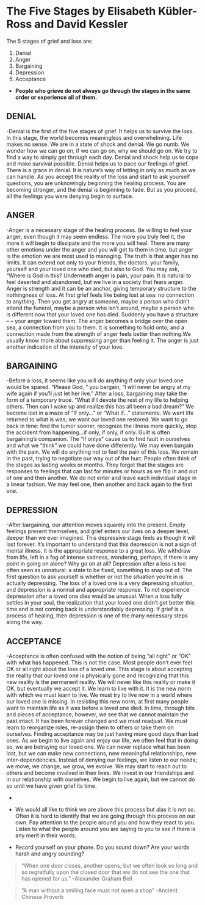 <!-- TITLE: Stages Of Grief -->
<!-- SUBTITLE: A quick summary on the Stages Of Grief -->

# The Five Stages by Elisabeth Kübler-Ross and David Kessler
The 5 stages of grief and loss are: 

1. Denial 
1. Anger
1. Bargaining
1. Depression
1. Acceptance 


- **People who grieve do not always go through the stages in the same order or experience all of them.**
##  DENIAL
-Denial is the first of the five stages of grief. It helps us to survive the loss. In this stage, the world becomes meaningless and overwhelming. Life makes no sense. We are in a state of shock and denial. We go numb. We wonder how we can go on, if we can go on, why we should go on. We try to find a way to simply get through each day. Denial and shock help us to cope and make survival possible. Denial helps us to pace our feelings of grief. There is a grace in denial. It is nature’s way of letting in only as much as we can handle. As you accept the reality of the loss and start to ask yourself questions, you are unknowingly beginning the healing process. You are becoming stronger, and the denial is beginning to fade. But as you proceed, all the feelings you were denying begin to surface.

##  ANGER
-Anger is a necessary stage of the healing process. Be willing to feel your anger, even though it may seem endless. The more you truly feel it, the more it will begin to dissipate and the more you will heal. There are many other emotions under the anger and you will get to them in time, but anger is the emotion we are most used to managing. The truth is that anger has no limits. It can extend not only to your friends, the doctors, your family, yourself and your loved one who died, but also to God. You may ask, “Where is God in this? Underneath anger is pain, your pain. It is natural to feel deserted and abandoned, but we live in a society that fears anger. Anger is strength and it can be an anchor, giving temporary structure to the nothingness of loss. At first grief feels like being lost at sea: no connection to anything. Then you get angry at someone, maybe a person who didn’t attend the funeral, maybe a person who isn’t around, maybe a person who is different now that your loved one has died. Suddenly you have a structure – – your anger toward them. The anger becomes a bridge over the open sea, a connection from you to them. It is something to hold onto; and a connection made from the strength of anger feels better than nothing.We usually know more about suppressing anger than feeling it. The anger is just another indication of the intensity of your love.

##  BARGAINING
-Before a loss, it seems like you will do anything if only your loved one would be spared. “Please God, ” you bargain, “I will never be angry at my wife again if you’ll just let her live.” After a loss, bargaining may take the form of a temporary truce. “What if I devote the rest of my life to helping others. Then can I wake up and realize this has all been a bad dream?” We become lost in a maze of “If only…” or “What if…” statements. We want life returned to what is was; we want our loved one restored. We want to go back in time: find the tumor sooner, recognize the illness more quickly, stop the accident from happening…if only, if only, if only. Guilt is often bargaining’s companion. The “if onlys” cause us to find fault in ourselves and what we “think” we could have done differently. We may even bargain with the pain. We will do anything not to feel the pain of this loss. We remain in the past, trying to negotiate our way out of the hurt. People often think of the stages as lasting weeks or months. They forget that the stages are responses to feelings that can last for minutes or hours as we flip in and out of one and then another. We do not enter and leave each individual stage in a linear fashion. We may feel one, then another and back again to the first one.

##  DEPRESSION
-After bargaining, our attention moves squarely into the present. Empty feelings present themselves, and grief enters our lives on a deeper level, deeper than we ever imagined. This depressive stage feels as though it will last forever. It’s important to understand that this depression is not a sign of mental illness. It is the appropriate response to a great loss. We withdraw from life, left in a fog of intense sadness, wondering, perhaps, if there is any point in going on alone? Why go on at all? Depression after a loss is too often seen as unnatural: a state to be fixed, something to snap out of. The first question to ask yourself is whether or not the situation you’re in is actually depressing. The loss of a loved one is a very depressing situation, and depression is a normal and appropriate response. To not experience depression after a loved one dies would be unusual. When a loss fully settles in your soul, the realization that your loved one didn’t get better this time and is not coming back is understandably depressing. If grief is a process of healing, then depression is one of the many necessary steps along the way.

##  ACCEPTANCE
-Acceptance is often confused with the notion of being “all right” or “OK” with what has happened. This is not the case. Most people don’t ever feel OK or all right about the loss of a loved one. This stage is about accepting the reality that our loved one is physically gone and recognizing that this new reality is the permanent reality. We will never like this reality or make it OK, but eventually we accept it. We learn to live with it. It is the new norm with which we must learn to live. We must try to live now in a world where our loved one is missing. In resisting this new norm, at first many people want to maintain life as it was before a loved one died. In time, through bits and pieces of acceptance, however, we see that we cannot maintain the past intact. It has been forever changed and we must readjust. We must learn to reorganize roles, re-assign them to others or take them on ourselves. Finding acceptance may be just having more good days than bad ones. As we begin to live again and enjoy our life, we often feel that in doing so, we are betraying our loved one. We can never replace what has been lost, but we can make new connections, new meaningful relationships, new inter-dependencies. Instead of denying our feelings, we listen to our needs; we move, we change, we grow, we evolve. We may start to reach out to others and become involved in their lives. We invest in our friendships and in our relationship with ourselves. We begin to live again, but we cannot do so until we have given grief its time.

-
		
-   We would all like to think we are above this process but alas it is not so.
     Often it is hard to identify that we are going through this process on our own.
		 Pay attention to the people around you and how they react to you.
     Listen to what the people around you are saying to you to see if there is any
     merit in their words.
-  Record yourself on your phone.  Do you sound down?  Are your words harsh and angry sounding?

> “When one door closes, another opens; but we often look so long and so regretfully upon the closed door that we do not see the one that has opened for us.” -Alexander Graham Bell

> “A man without a smiling face must not open a shop” -Ancient Chinese Proverb
		 
		